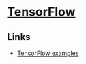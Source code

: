 # [TensorFlow](https://www.tensorflow.org)

## Links
- [TensorFlow examples](https://github.com/aymericdamien/TensorFlow-Examples)
